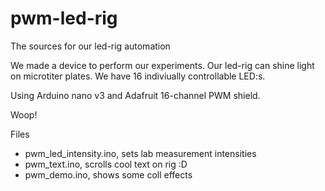 pwm-led-rig
===========

The sources for our led-rig automation

We made a device to perform our experiments. Our led-rig can shine light on microtiter plates.
We have 16 indiviually controllable LED:s.

Using Arduino nano v3 and Adafruit 16-channel PWM shield.

Woop!

Files
* pwm_led_intensity.ino, sets lab measurement intensities
* pwm_text.ino, scrolls cool text on rig :D
* pwm_demo.ino, shows some coll effects

